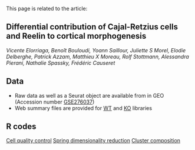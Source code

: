 This page is related to the article:  
<h2>Differential contribution of Cajal-Retzius cells and Reelin to cortical morphogenesis</h2>  
<i>Vicente Elorriaga, Benoît Bouloudi, Yoann Saillour, Juliette S Morel, Elodie Delberghe, Patrick Azzam, Matthieu X Moreau, Rolf Stottmann, Alessandra Pierani, Nathalie Spassky, Frédéric Causeret</i>

## Data
- Raw data as well as a Seurat object are available from in GEO (Accession number [GSE276037](https://www.ncbi.nlm.nih.gov/geo/query/acc.cgi?acc=GSE276037))
- Web summary files are provided for [WT](./web_summary_WT.html) and [KO](./web_summary_KO.html) libraries

## R codes
[Cell quality control](./QC_P0_GmncKO.html)
[Spring dimensionality reduction](Spring_P0_GmncKO.html)
[Cluster composition](Cluster_composition_P0_GmncKO.html)
